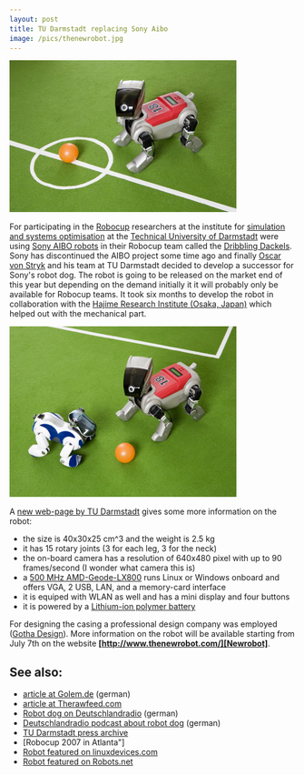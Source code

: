 ```yaml
---
layout: post
title: TU Darmstadt replacing Sony Aibo
image: /pics/thenewrobot.jpg
---
```


<span class="center"><a href="http://www.tu-darmstadt.de/presse/bildarchiv/IMG_3125.jpg"><img src="/pics/thenewrobot.jpg" width="400" alt=""/></a></span>

For participating in the [Robocup] researchers at the institute for [simulation and systems optimisation] at the [Technical University of Darmstadt] were using [Sony AIBO robots] in their Robocup team called the [Dribbling Dackels]. Sony has discontinued the AIBO project some time ago and finally [Oscar von Stryk] and his team at TU Darmstadt decided to develop a successor for Sony's robot dog. The robot is going to be released on the market end of this year but depending on the demand initially it it will probably only be available for Robocup teams. It took six months to develop the robot in collaboration with the [Hajime Research Institute (Osaka, Japan)][Hajime] which helped out with the mechanical part.

<span class="center"><a href="http://www.tu-darmstadt.de/presse/bildarchiv/IMG_3102.jpg"><img src="/pics/robotandaibo.jpg" width="400" alt=""/></a></span>

A [new web-page by TU Darmstadt][Newrobot] gives some more information on the robot:

* the size is 40x30x25 cm^3 and the weight is 2.5 kg
* it has 15 rotary joints (3 for each leg, 3 for the neck)
* the on-board camera has a resolution of 640x480 pixel with up to 90 frames/second (I wonder what camera this is)
* a [500 MHz AMD-Geode-LX800][Geode] runs Linux or Windows onboard and offers VGA, 2 USB, LAN, and a memory-card interface
* it is equiped with WLAN as well and has a mini display and four buttons
* it is powered by a [Lithium-ion polymer battery][LiPo]

For designing the casing a professional design company was employed ([Gotha Design]).
More information on the robot will be available starting from July 7th on the website **[http://www.thenewrobot.com/][Newrobot]**.

## See also:

* [article at Golem.de][Golem] (german)
* [article at Therawfeed.com][Rawfeed]
* [Robot dog on Deutschlandradio][DRadio] (german)
* [Deutschlandradio podcast about robot dog][Podcast] (german)
* [TU Darmstadt press archive]
* [Robocup 2007 in Atlanta"]
* [Robot featured on linuxdevices.com][Linuxdevices]
* [Robot featured on Robots.net][Robots.net]

[Robocup]: http://www.robocup.org/
[simulation and systems optimisation]: http://www.sim.tu-darmstadt.de/
[Technical University of Darmstadt]: http://www.tu-darmstadt.de/
[Sony AIBO robots]:http://en.wikipedia.org/wiki/AIBO
[Dribbling Dackels]: http://www.dribblingdackels.de/
[Oscar von Stryk]: http://www.sim.tu-darmstadt.de/pers/stryk.en.php
[Hajime]: http://www.hajimerobot.co.jp/
[Newrobot]: http://www.thenewrobot.com/
[Geode]: http://www.evalue-tech.com/products/EPI-LX800.cfm
[LiPo]: http://en.wikipedia.org/wiki/LiPo
[Gotha Design]: http://www.gothadesign.de/
[Golem]: http://www.golem.de/0707/53227.html
[Rawfeed]: http://www.therawfeed.com/2007/06/robot-eggheads-at-germanys-tu-darmstadt.html
[DRadio]: http://www.dradio.de/dlf/sendungen/forschak/641751/
[Podcast]: http://www.podcast.de/sendung/384888/Dackel-Roboter_aus_Darmstadt
[TU Darmstadt press archive]: http://www.tu-darmstadt.de/presse/bildarchiv/
[Robocup 2007 in Atlanta]: http://www.robocup-us.org/
[Linuxdevices]: http://www.linuxdevices.com/news/NS5556707251.html
[Robots.net]:http://robots.net/article/2288.html
